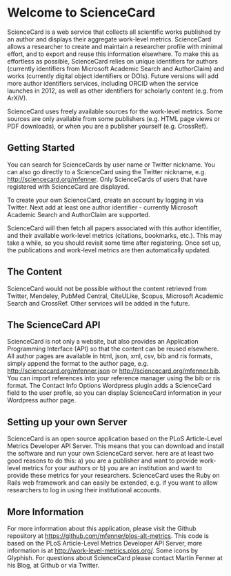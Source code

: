 Welcome to ScienceCard
======================

ScienceCard is a web service that collects all scientific works published by an author and displays their aggregate work-level metrics. ScienceCard allows a researcher to create and maintain a researcher profile with minimal effort, and to export and reuse this information elsewhere. To make this as effortless as possible, ScienceCard relies on unique identifiers for authors (currently identifiers from Microsoft Academic Search and AuthorClaim) and works (currently digital object identifiers or DOIs). Future versions will add more author identifiers services, including ORCID when the service launches in 2012, as well as other identifiers for scholarly content (e.g. from ArXiV).

ScienceCard uses freely available sources for the work-level metrics. Some sources are only available from some publishers (e.g. HTML page views or PDF downloads), or when you are a publisher yourself (e.g. CrossRef).

Getting Started
---------------

You can search for ScienceCards by user name or Twitter nickname. You can also go directly to a ScienceCard using the Twitter nickname, e.g. http://sciencecard.org/mfenner. Only ScienceCards of users that have registered with ScienceCard are displayed.

To create your own ScienceCard, create an account by logging in via Twitter. Next add at least one author identifier - currently Microsoft Academic Search and AuthorClaim are supported.

ScienceCard will then fetch all papers associated with this author identifier, and their available work-level metrics (citations, bookmarks, etc.). This may take a while, so you should revisit some time after registering. Once set up, the publications and work-level metrics are then automatically updated.

The Content
-----------

ScienceCard would not be possible without the content retrieved from Twitter, Mendeley, PubMed Central, CiteULike, Scopus, Microsoft Academic Search and CrossRef. Other services will be added in the future.

The ScienceCard API
-------------------

ScienceCard is not only a website, but also provides an Application Programming Interface (API) so that the content can be reused elsewhere. All author pages are available in html, json, xml, csv, bib and ris formats, simply append the format to the author page, e.g. http://sciencecard.org/mfenner.json or http://sciencecard.org/mfenner.bib. You can import references into your reference manager using the bib or ris format. The Contact Info Options Wordpress plugin adds a ScienceCard field to the user profile, so you can display ScienceCard information in your Wordpress author page.

Setting up your own Server
--------------------------

ScienceCard is an open source application based on the PLoS Article-Level Metrics Developer API Server. This means that you can download and install the software and run your own ScienceCard server. here are at least two good reasons to do this: a) you are a publisher and want to provide work-level metrics for your authors or b) you are an institution and want to provide these metrics for your researchers. ScienceCard uses the Ruby on Rails web framework and can easily be extended, e.g. if you want to allow researchers to log in using their institutional accounts.

More Information
----------------

For more information about this application, please visit the Github repository at https://github.com/mfenner/plos-alt-metrics. This code is based on the PLoS Article-Level Metrics Developer API Server, more information is at http://work-level-metrics.plos.org/. Some icons by Glyphish. For questions about ScienceCard please contact Martin Fenner at his Blog, at Github or via Twitter.